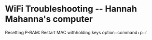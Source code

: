 # WiFi Troubleshooting  -- Hannah Mahanna's computer

Resetting P-RAM:
Restart MAC withholding keys option+command+p+r



